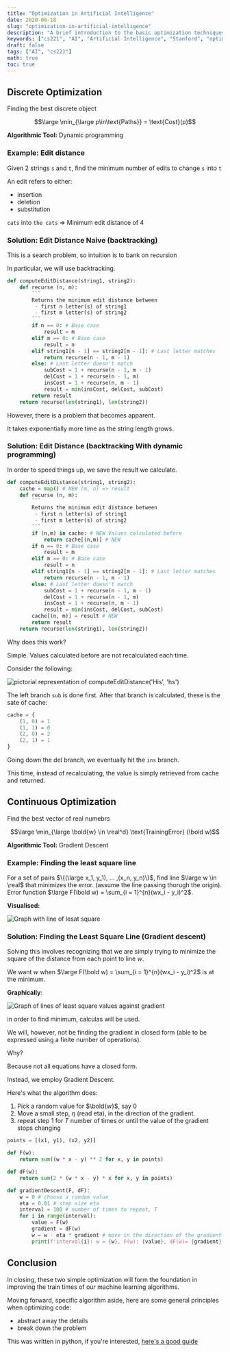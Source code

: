 ```yaml
---
title: "Optimization in Artificial Intelligence"
date: 2020-06-18
slug: "optimization-in-artificial-intelligence"
description: "A brief introduction to the basic optimization techniques in AI"
keywords: ["cs221", "AI", "Artificial Intelligence", "Stanford", "optimization", "optimization techniques"]
draft: false
tags: ["AI", "cs221"]
math: true
toc: true
---
```


## Discrete Optimization

Finding the best discrete object

$$\large \min_{\large p\in\text{Paths}} =  \text{Cost}(p)$$

**Algorithmic Tool:** Dynamic programming

### Example: Edit distance

Given 2 strings `s` and `t`, find the minimum number of edits to change `s` into `t`

An edit refers to either:

- insertion
- deletion
- substitution

`cats` into `the cats` => Minimum edit distance of 4

### Solution: Edit Distance Naive (backtracking)

This is a search problem, so intuition is to bank on recursion

In particular, we will use backtracking.

```python
def computeEditDistance(string1, string2):
    def recurse (n, m):
        ```
        Returns the minimum edit distance between
         - first n letter(s) of string1
         - first m letter(s) of string2
        ```
        if n == 0: # Base case
            result = m
        elif m == 0: # Base case
            result = n
        elif string1[n - 1] == string2[m - 1]: # Last letter matches
            return recurse(n - 1, m - 1)
        else: # Last letter doesn't match
            subCost = 1 + recurse(n - 1, m - 1)
            delCost = 1 + recurse(n - 1, m)
            insCost = 1 + recurse(n, m - 1)
            result = min(insCost, delCost, subCost)
        return result
    return recurse(len(string1), len(string2))
```

However, there is a problem that becomes apparent.

It takes exponentially more time as the string length grows.

### Solution: Edit Distance (backtracking With dynamic programming)

In order to speed things up, we save the result we calculate.

```python
def computeEditDistance(string1, string2):
    cache = map() # NEW (m, n) => result
    def recurse (n, m):
        ```
        Returns the minimum edit distance between
         - first n letter(s) of string1
         - first m letter(s) of string2
        ```
        if (n,m) in cache: # NEW Values calculated before
            return cache[(n,m)] # NEW
        if n == 0: # Base case
            result = m
        elif m == 0: # Base case
            result = n
        elif string1[n - 1] == string2[m - 1]: # Last letter matches
            return recurse(n - 1, m - 1)
        else: # Last letter doesn't match
            subCost = 1 + recurse(n - 1, m - 1)
            delCost = 1 + recurse(n - 1, m)
            insCost = 1 + recurse(n, m - 1)
            result = min(insCost, delCost, subCost)
        cache[(n, m)] = result # NEW
        return result
    return recurse(len(string1), len(string2))
```

Why does this work?

Simple. Values calculated before are not recalculated each time.

Consider the following:

![pictorial representation of computeEditDistance('His', 'hs')](/static/images/cs221/optimization/recursion_viz.png "pictorial representation of computeEditDistance('His', 'hs')")

The left branch `sub` is done first. After that branch is calculated, these is the sate of cache:

```python
cache = {
    (1, 0) = 1
    (1, 1) = 0
    (2, 0) = 2
    (2, 1) = 1
}
```

Going down the del branch, we eventually hit the `ins` branch.

This time, instead of recalculating, the value is simply retrieved from cache and returned.

## Continuous Optimization

Find the best vector of real numebrs

$$\large \min_{\large \bold{w} \in \real^d} \text{TrainingError} (\bold w)$$

**Algorithmic Tool:** Gradient Descent

### Example: Finding the least square line

For a set of pairs $\{(\large x_1, y_1), ... ,(x_n, y_n)\}$, find line $\large w \in \real$ that minimizes the error. (assume the line passing thorugh the origin). Error function $\large F(\bold w) = \sum_{i = 1}^{n}(wx_i - y_i)^2$.

**Visualised:**

![Graph with line of lesat square](/static/images/cs221/optimization/least_square_graph.png "Graph with line of least square")

### Solution: Finding the Least Square Line (Gradient descent)

Solving this involves recognizing that we are simply trying to minimize the square of the distance from each point to line $w$.

We want $w$ when $\large F(\bold w) = \sum_{i = 1}^{n}(wx_i - y_i)^2$ is at the minimum.

**Graphically**:

![Graph of lines of least square values against gradient](/static/images/cs221/optimization/least_square_error_graph.png "Graph of lines of least square values against gradient")

in order to find minimum, calculas will be used.

We will, however, not be finding the gradient in closed form (able to be expressed using a finite number of operations).

Why?

Because not all equations have a closed form.

Instead, we employ Gradient Descent.

Here's what the algorithm does:

1. Pick a random value for $\bold{w}$, say 0
2. Move a small step, $\eta$ (read eta), in the direction of the gradient.
3. repeat step 1 for $T$ number of times or until the value of the gradient stops changing

```python
points = [(x1, y1), (x2, y2)]

def F(w):
    return sum((w * x - y) ** 2 for x, y in points)

def dF(w):
    return sum(2 * (w * x - y) * x for x, y in points)

def gradientDescent(F, dF):
    w = 0 # choose a random value
    eta = 0.01 # step size eta
    interval = 100 # number of times to repeat, T
    for i in range(interval):
        value = F(w)
        gradient = dF(w)
        w = w - eta * gradient # move in the direction of the gradient
        print(f'interval{i}: w = {w}, F(w): {value}, dF(w)= {gradient}')
```

## Conclusion

In closing, these two simple optimization will form the foundation in improving the train times of our machine learning algorithms.

Moving forward, specific algorithm aside, here are some general principles when optimizing code:

- abstract away the details
- break down the problem

This was written in python, if you're interested, [here's a good guide](https://nbviewer.jupyter.org/gist/rpmuller/5920182)
